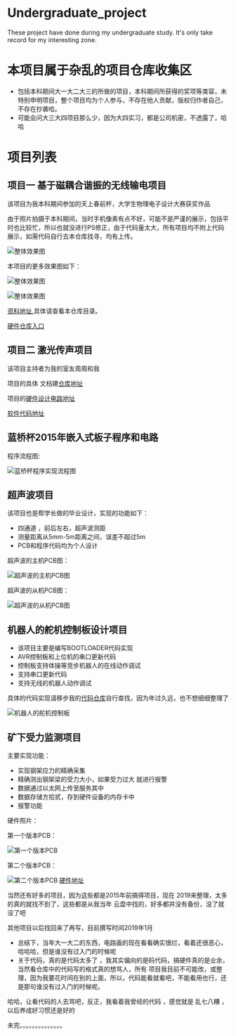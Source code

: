 # Undergraduate_project
These project have done during my undergraduate study.  It's only take record for my interesting zone.

# 本项目属于杂乱的项目仓库收集区

* 包括本科期间大一大二大三的所做的项目，本科期间所获得的奖项等类容，未特别申明项目，整个项目均为个人参与，不存在他人贡献，版权归作者自己，不存在抄袭哈。
* 可能会问大三大四项目那么少，因为大四实习，都是公司机密，不透露了，哈哈

# 项目列表 

## 项目一 基于磁耦合谐振的无线输电项目

该项目为我本科期间参加的天上春前杯，大学生物理电子设计大赛获奖作品

由于照片拍摄于本科期间，当时手机像素有点不好，可能不是严谨的展示，包括平时也比较忙，所以也就没进行PS修正，由于代码量太大，所有项目均不附上代码展示，如需代码自行去本仓库找寻，均有上传。

![整体效果图](./无线输电项目/image/imageforphonecharge.jpg)

本项目的更多效果图如下：

![整体效果图](./无线输电项目/image/imagefordestense_1.jpg)

![整体效果图](./无线输电项目/image/imagefordestense.jpg)

[资料地址](./无线输电项目),具体请查看本仓库目录。

[硬件仓库入口](./无线输电项目/硬件电路/)

## 项目二 激光传声项目

该项目主持者为我的室友周周和我

项目的具体 文档建[仓库地址](./激光传声项目)

项目的[硬件设计电路地址](./墙体水管检测项目/项目帮给学姐做毕业设计了/卞苗苗论文/miaomiao/PVC管检测/)

[软件代码地址](./墙体水管检测项目/项目帮给学姐做毕业设计了/卞苗苗论文/miaomiao/资料)

## 蓝桥杯2015年嵌入式板子程序和电路

程序流程图:

![蓝桥杯程序实现流程图](./蓝桥杯2015年嵌入式板子程序电路/流程图.png)

## 超声波项目

该项目也是帮学长做的毕业设计，实现的功能如下：

* 四通道 ，前后左右，超声波测距
* 测量距离从5mm-5m距离之间，误差不超过5m
* PCB和程序代码均为个人设计

超声波的主机PCB图：

![超声波的主机PCB图](./超声波测距电路程序/chaoshengbomast.JPG)

超声波的从机PCB图：

![超声波的从机PCB图](./超声波测距电路程序/chaoshengbosub.JPG)

## 机器人的舵机控制板设计项目

* 该项目主要是编写BOOTLOADER代码实现
* AVR控制板和上位机的串口更新代码
* 控制板支持体操等竞步机器人的在线动作调试
* 支持串口更新代码
* 支持无线的机器人动作调试

具体的代码实现请移步我的[代码仓库](avr舵机控制)自行查找，因为年过久远，也不想细细整理了

![机器人的舵机控制板](./avr舵机控制/duojikongzhiban.JPG)

## 矿下受力监测项目

主要实现功能：

* 实现钢架应力的精确采集
* 精确测出钢架梁的受力大小，如果受力过大 就进行报警
* 数据通过以太网上传至服务其中 
* 数据存储方拾贰，存到硬件设备的内存卡中
* 报警功能

硬件照片：

第一个版本PCB：

![第一个版本PCB](./项目一刘师的矿下检测设备2015-6-20/dianlu2.JPG)

第二个版本PCB：

![第二个版本PCB](./项目一刘师的矿下检测设备2015-6-20/dianlu1.JPG)
[硬件地址](./项目一刘师的矿下检测设备2015-6-20/刘师PCB工程/)


当然还有好多的项目，因为这些都是2015年前搞得项目，现在 2019来整理，太多的真的就找不到了，这些都是从我当年 云盘中找的，好多都并没有备份，没了就没了吧

其他项目以后找回来了再写，目前撰写时间2019年1月

* 总结下，当年大一大二的东西，电路画的现在看看确实很烂，看着还很恶心，哈哈哈，但是谁没有过入门的时候呢
* 关于代码，真的是代码太多了 ，我其实偏向的是码代码，搞硬件真的是业余，当然看仓库中的代码写的格式真的想骂人，所有 项目我目前不可能改，或整理，因为我要花时间在别的上面，所以，代码能看就看吧，不能看用也行，还是那句谁没有过入门的时候呢。

哈哈，让看代码的人去骂吧，反正，我看着我曾经的代码 ，感觉就是 乱七八糟 ，以后养成好习惯还是好的

未完。。。。。。。。。。。。。。

